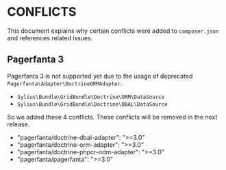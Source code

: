 # CONFLICTS

This document explains why certain conflicts were added to `composer.json` and
references related issues.

## Pagerfanta 3 

Pagerfanta 3 is not supported yet due to the usage of deprecated `Pagerfanta\Adapter\DoctrineORMAdapter`. 
 
* `Sylius\Bundle\GridBundle\Doctrine\ORM\DataSource` 
* `Sylius\Bundle\GridBundle\Doctrine\DBAL\DataSource`

So we added these 4 conflicts. 
These conflicts will be removed in the next release.

* "pagerfanta/doctrine-dbal-adapter": ">=3.0"
* "pagerfanta/doctrine-orm-adapter": ">=3.0"
* "pagerfanta/doctrine-phpcr-odm-adapter": ">=3.0"
* "pagerfanta/pagerfanta": ">=3.0"
